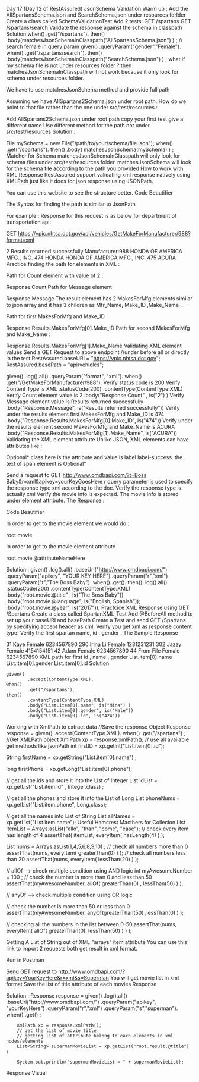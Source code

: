 Day 17 (Day 12 of RestAssured)
JsonSchema Validation Warm up :
Add the AllSpartansSchema.json and SearchSchema.json under resources forlder
Create a class called SchemaValidationTest
Add 2 tests:
GET /spartans
GET /spartans/search
Validate the response against the schema in classpath
Solution
    when()
        .get("/spartans").
    then()
        .body(matchesJsonSchemaInClasspath("AllSpartansSchema.json") ) ;
    // search female in query param
    given()
            .queryParam("gender","Female").
    when()
            .get("/spartans/search").
    then()
            .body(matchesJsonSchemaInClasspath("SearchSchema.json") ) ;
what if my schema file is not under resources folder ? then matchesJsonSchemaInClasspath will not work because it only look for schema under resources folder.

We have to use matchesJsonSchema method and provide full path

Assuming we have AllSpartans2Schema.json under root path. How do we point to that file rather than the one under src/test/resources :

Add AllSpartans2Schema.json under root path
copy your first test give a different name
Use different method for the path not under src/test/resources
Solution :

 File mySchema = new File("/path/to/your/schema/file.json");
 when()
        .get("/spartans").
 then()
        .body( matchesJsonSchema(mySchema) ) ;
Matcher for Schema
matchesJsonSchemaInClasspath will only look for schema files under src/test/resources folder.
matchesJsonSchema will look for the schema file according to the path you provided
How to work with XML Response
RestAssured support validating xml response natively using XMLPath just like it does for json response using JSONPath.

You can use this website to see the structure better. Code Beautifier 

The Syntax for finding the path is similar to JsonPath

For example : Response for this request is as below for department of transportation api:

GET https://vpic.nhtsa.dot.gov/api/vehicles/GetMakeForManufacturer/988?format=xml

<Response xmlns:xsd="http://www.w3.org/2001/XMLSchema" xmlns:xsi="http://www.w3.org/2001/XMLSchema-instance">
    <Count>2</Count>
    <Message>Results returned successfully</Message>
    <SearchCriteria>Manufacturer:988</SearchCriteria>
    <Results>
        <MakesForMfg>
            <Mfr_Name>HONDA OF AMERICA MFG., INC.</Mfr_Name>
            <Make_ID>474</Make_ID>
            <Make_Name>HONDA</Make_Name>
        </MakesForMfg>
        <MakesForMfg>
            <Mfr_Name>HONDA OF AMERICA MFG., INC.</Mfr_Name>
            <Make_ID>475</Make_ID>
            <Make_Name>ACURA</Make_Name>
        </MakesForMfg>
    </Results>
</Response>
Practice finding the path for elements in XML :

Path for Count element with value of 2 :

Response.Count
Path for Message element

Response.Message
The result element has 2 MakesForMfg elements similar to json array and it has 3 children as Mfr_Name, Make_ID ,Make_Name .

Path for first MakesForMfg and Make_ID :

Response.Results.MakesForMfg[0].Make_ID
Path for second MakesForMfg and Make_Name :

Response.Results.MakesForMfg[1].Make_Name
Validating XML element values
Send a GET Request to above endpoint
//under before all or directly in the test
RestAssured.baseURI = "https://vpic.nhtsa.dot.gov";
RestAssured.basePath = "api/vehicles";

given()
    .log().all()
    .queryParam("format", "xml").
when()
    .get("/GetMakeForManufacturer/988").
Verify status code is 200
Verify Content Type is XML
.statusCode(200)
.contentType(ContentType.XML)
Verify Count element value is 2
.body("Response.Count" , is("2") )
Verify Message element value is Results returned successfully
.body("Response.Message", is("Results returned successfully"))
Verify under the results element first MakesForMfg and Make_ID is 474
.body("Response.Results.MakesForMfg[0].Make_ID", is("474"))
Verify under the results element second MakesForMfg and Make_Name is ACURA
.body("Response.Results.MakesForMfg[1].Make_Name", is("ACURA"))
Validating the XML element attribute
Unlike JSON, XML elements can have attributes like :

<span class="label label-success">Optional*</span>
class here is the attribute and value is label label-success. the text of span element is Optional*

Send a request to GET http://www.omdbapi.com/?t=Boss Baby&r=xml&apikey=yourKeyGoesHere
r query parameter is used to specify the response type xml according to the doc.
Verify the response type is actually xml
Verify the movie info is expected.
The movie info is stored under <movie> element attribute.
The Response :

<?xml version="1.0" encoding="UTF-8"?>
<root response="True">
	<movie title="The Boss Baby" year="2017" rated="PG" released="31 Mar 2017" runtime="97 min" genre="Animation, Adventure, Comedy, Family, Fantasy" director="Tom McGrath" writer="Michael McCullers, Marla Frazee (based on the book by)" actors="Alec Baldwin, Steve Buscemi, Jimmy Kimmel, Lisa Kudrow" plot="A suit-wearing, briefcase-carrying baby pairs up with his 7-year old brother to stop the dastardly plot of the CEO of Puppy Co." language="English, Spanish" country="USA" awards="Nominated for 1 Oscar. Another 4 wins &amp; 20 nominations." poster="https://m.media-amazon.com/images/M/MV5BMTg5MzUxNzgxNV5BMl5BanBnXkFtZTgwMTM2NzQ3MjI@._V1_SX300.jpg" metascore="50" imdbRating="6.3" imdbVotes="105,081" imdbID="tt3874544" type="movie"/>
</root>
Code Beautifier 

In order to get to the movie element we would do :

root.movie

In order to get to the movie element attribute

root.movie.@attrinuteNameHere

Solution :
 given()
        .log().all()
        .baseUri("http://www.omdbapi.com/")
        .queryParam("apikey", "YOUR KEY HERE")
        .queryParam("r","xml")
        .queryParam("t","The Boss Baby").
when()
        .get().
then().
        log().all()
        .statusCode(200)
        .contentType(ContentType.XML)
        .body("root.movie.@title" , is("The Boss Baby"))
        .body("root.movie.@language", is("English, Spanish"));
        .body("root.movie.@year", is("2017"));
Practcice XML Response using GET /Spartans
Create a class called SpartanXML_Test
Add @BeforeAll method to set up your baseURI and basePath
Create a Test and send GET /Spartans by specifying accept header as xml.
Verify you get xml as response content type.
Verify the first spartan name, id , gender .
The Sample Response

<List>
    <item>
        <id>31</id>
        <name>Kaye</name>
        <gender>Female</gender>
        <phone>6234567890</phone>
    </item>
    <item>
        <id>290</id>
        <name>Irina Li</name>
        <gender>Female</gender>
        <phone>1231231231</phone>
    </item>
    <item>
        <id>302</id>
        <name>Jazzy</name>
        <gender>Female</gender>
        <phone>4154154151</phone>
    </item>
    <item>
        <id>42</id>
        <name>Adam</name>
        <gender>Female</gender>
        <phone>6234567890</phone>
    </item>
    <item>
        <id>44</id>
        <name>From File</name>
        <gender>Female</gender>
        <phone>6234567890</phone>
    </item>
<List>
XML path for first id , name , gender
List.item[0].name
List.item[0].gender
List.item[0].id
Solution

    given()
            .accept(ContentType.XML).
    when()
            .get("/spartans").
    then()
            .contentType(ContentType.XML)
            .body("List.item[0].name", is("Mina") )
            .body("List.item[0].gender", is("Male"))
            .body("List.item[0].id", is("424"))
Working with XmlPath to extract data
//Save the response Object 
Response response = 
        given()
            .accept(ContentType.XML).
        when()
            .get("/spartans") ;
//Get XMLPath object 
XmlPath xp = response.xmlPath();
// use all available get methods like jsonPath
int firstID = xp.getInt("List.item[0].id");

String firstName = xp.getString("List.item[0].name") ;

long firstPhone = xp.getLong("List.item[0].phone");

// get all the ids and store it into the List of Integer
List<Integer> idList = xp.getList("List.item.id" , Integer.class) ;

// get all the phones and store it into the List of Long
List<Long> phoneNums = xp.getList("List.item.phone", Long.class);

// get all the names into List of String
List<String> allNames = xp.getList("List.item.name");
Useful Hamcrest Macthers for Collecion
 List<String> itemList = Arrays.asList("ello", "than", "come", "ease");
// check every item has length of 4 
assertThat( itemList,  everyItem( hasLength(4) ) );

List<Integer> nums = Arrays.asList(1,4,5,6,8,9,10) ;
// check all numbers more than 0
assertThat(nums, everyItem(  greaterThan(0)    )   );
// check all numbers less than 20
assertThat(nums, everyItem(  lessThan(20)    )   );

// allOf --> check multiple condition using AND logic
int myAwesomeNumber = 100 ;
// check the number is more than 0 and less than 50
assertThat(myAwesomeNumber, allOf(  greaterThan(0) , lessThan(50)   )    );

// anyOf --> check multiple condition using OR logic

// check the number is more than 50 or less than 0 
assertThat(myAwesomeNumber, anyOf(greaterThan(50) ,lessThan(0) ) );

// checking all the numbers in the list between 0-50
assertThat(nums, everyItem( allOf( greaterThan(0), lessThan(50) )  ) );


Getting A List of String out of XML "arrays" item attribute
You can use this link to import 2 requests both get result in xml format.

Run in Postman

Send GET request to http://www.omdbapi.com/?apikey=YourKeyHere&r=xml&s=Superman
You will get movie list in xml format
Save the list of title attribute of each movies
Response

<root totalResults="246" response="True">
    <result title="Batman v Superman: Dawn of Justice" year="2016" imdbID="tt2975590" type="movie" poster="https://m.media-amazon.com/images/M/MV5BYThjYzcyYzItNTVjNy00NDk0LTgwMWQtYjMwNmNlNWJhMzMyXkEyXkFqcGdeQXVyMTQxNzMzNDI@._V1_SX300.jpg"/>
    <result title="Superman Returns" year="2006" imdbID="tt0348150" type="movie" poster="https://m.media-amazon.com/images/M/MV5BNzY2ZDQ2MTctYzlhOC00MWJhLTgxMmItMDgzNDQwMDdhOWI2XkEyXkFqcGdeQXVyNjc1NTYyMjg@._V1_SX300.jpg"/>
    <result title="Superman" year="1978" imdbID="tt0078346" type="movie" poster="https://m.media-amazon.com/images/M/MV5BMzA0YWMwMTUtMTVhNC00NjRkLWE2ZTgtOWEzNjJhYzNiMTlkXkEyXkFqcGdeQXVyNjc1NTYyMjg@._V1_SX300.jpg"/>
    <result title="Superman II" year="1980" imdbID="tt0081573" type="movie" poster="https://m.media-amazon.com/images/M/MV5BMWUzNDJjMDUtNGEzMi00YThlLTlkMmEtNjVlOGQwOWM3MjM3XkEyXkFqcGdeQXVyMTMxODk2OTU@._V1_SX300.jpg"/>
    <result title="Superman III" year="1983" imdbID="tt0086393" type="movie" poster="https://m.media-amazon.com/images/M/MV5BMzI3ZDllMTctNmI2Mi00OGQ4LTk2ZTQtYTJhMjA5ZGI2YmRkXkEyXkFqcGdeQXVyNjUwNzk3NDc@._V1_SX300.jpg"/>
    <result title="Superman IV: The Quest for Peace" year="1987" imdbID="tt0094074" type="movie" poster="https://m.media-amazon.com/images/M/MV5BMmIwZWY1YTYtNDlhOS00NDRmLWI4MzItNjk2NDc1N2NhYzNlXkEyXkFqcGdeQXVyNTUyMzE4Mzg@._V1_SX300.jpg"/>
    <result title="Superman/Batman: Apocalypse" year="2010" imdbID="tt1673430" type="movie" poster="https://m.media-amazon.com/images/M/MV5BMjk3ODhmNjgtZjllOC00ZWZjLTkwYzQtNzc1Y2ZhMjY2ODE0XkEyXkFqcGdeQXVyNTAyODkwOQ@@._V1_SX300.jpg"/>
    <result title="Superman/Batman: Public Enemies" year="2009" imdbID="tt1398941" type="movie" poster="https://m.media-amazon.com/images/M/MV5BZDc5NTFiMzgtZWJiOS00N2M1LWJmOGYtZmNjMzFhMzcxZjRiXkEyXkFqcGdeQXVyNTAyODkwOQ@@._V1_SX300.jpg"/>
    <result title="Lois &amp; Clark: The New Adventures of Superman" year="1993–1997" imdbID="tt0106057" type="series" poster="https://m.media-amazon.com/images/M/MV5BZTU1ZGFjNzEtZWYzZC00ZmI0LTg2NmMtN2YyNTY4YzhlODIyXkEyXkFqcGdeQXVyMjExMjk0ODk@._V1_SX300.jpg"/>
    <result title="Superman/Doomsday" year="2007" imdbID="tt0934706" type="movie" poster="https://m.media-amazon.com/images/M/MV5BZjU4MzIyZWUtNWQ4Yy00YTU4LTk5NjUtNDBiNDkxZTVlZDgwXkEyXkFqcGdeQXVyNjExODE1MDc@._V1_SX300.jpg"/>
</root>
Solution :
Response response = 
    given()
            .log().all()
            .baseUri("http://www.omdbapi.com/")
            .queryParam("apikey", "yourKeyHere")
            .queryParam("r","xml")
            .queryParam("s","superman").
    when()
            .get() ;

        XmlPath xp = response.xmlPath();
        // get the list of movie title
        // getting list of attribute belong to each elements in xml nodes/elements
        List<String> supermanMovieList = xp.getList("root.result.@title") ;
        
        System.out.println("supermanMovieList = " + supermanMovieList);
Response Visual